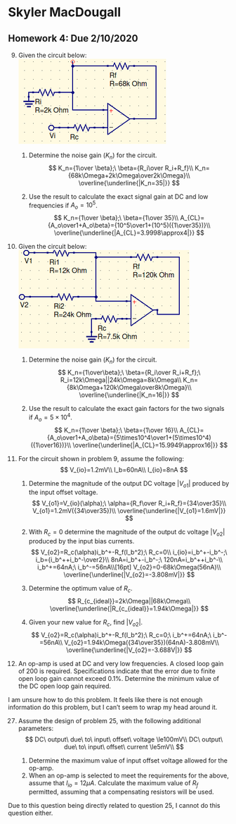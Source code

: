 # Skyler MacDougall

##  Homework 4: Due 2/10/2020

9. Given the circuit below:
    ![hw4q9](hw4.assets/hw4q9.png)
    
    1. Determine the noise gain ($K_n$) for the circuit.
        $$
        K_n={1\over \beta};\ \beta={R_i\over R_i+R_f}\\
        K_n={68k\Omega+2k\Omega\over2k\Omega}\\
        \overline{\underline{|K_n=35|}}
        $$
        
    2. Use the result to calculate the exact signal gain at DC and low frequencies if $A_o=10^5$.
        $$
        K_n={1\over \beta};\ \beta={1\over 35}\\
        A_{CL}={A_o\over1+A_o\beta}={10^5\over1+(10^5)({1\over35})}\\
        \overline{\underline{|A_{CL}=3.9998\approx4|}}
        $$
        



11. Given the circuit below:
     ![](hw4.assets/hw4q11.png)
    
    1. Determine the noise gain ($K_n$) for the circuit.
        $$
        K_n={1\over\beta};\ \beta={R_i\over R_i+R_f};\ R_i=12k\Omega||24k\Omega=8k\Omega\\
        K_n={8k\Omega+120k\Omega\over8k\Omega}\\
        \overline{\underline{|K_n=16|}}
        $$
        
    2. Use the result to calculate the exact gain factors for the two signals if $A_o=5\times 10^4$.
        $$
        K_n={1\over \beta};\ \beta={1\over 16}\\
        A_{CL}={A_o\over1+A_o\beta}={5\times10^4\over1+(5\times10^4)({1\over16})}\\
        \overline{\underline{|A_{CL}=15.9949\approx16|}}
        $$
        



13. For the circuit shown in problem 9, assume the following:
    $$
    V_{io}=1.2mV\\
    I_b=60nA\\
    I_{io}=8nA
    $$

    1. Determine the magnitude of the output DC voltage $|V_{o1}|$ produced by the input offset voltage.
        $$
        V_{o1}=V_{io}(\alpha);\ \alpha={R_f\over R_i+R_f}={34\over35}\\
        V_{o1}=1.2mV({34\over35})\\
        \overline{\underline{|V_{o1}=1.6mV|}}
        $$
        
    2. With $R_c=0$ determine the magnitude of the output dc voltage $|V_{o2}|$ produced by the input bias currents.
        $$
        V_{o2}=R_c(\alpha)i_b^+-R_f(I_b^2);\ R_c=0\\
        i_{io}=i_b^+-i_b^-;\ i_b={i_b^++i_b^-\over2}\\
        8nA=i_b^+-i_b^-;\ 120nA=i_b^++i_b^-\\
        i_b^+=64nA;\ i_b^-=56nA\\[16pt]
        V_{o2}=0-68k\Omega(56nA)\\
        \overline{\underline{|V_{o2}=-3.808mV|}}
        $$
        
    3. Determine the optimum value of $R_c$.
        $$
        R_{c_{ideal}}=2k\Omega||68k\Omega\\
        \overline{\underline{|R_{c_{ideal}}=1.94k\Omega|}}
        $$
        
    4. Given your new value for $R_c$, find $|V_{o2}|$.
        $$
        V_{o2}=R_c(\alpha)i_b^+-R_f(I_b^2);\ R_c=0;\ i_b^+=64nA;\ i_b^-=56nA\\
        V_{o2}=1.94k\Omega({34\over35})(64nA)-3.808mV\\
        \overline{\underline{|V_{o2}=-3.688V|}}
        $$
        



25. An op-amp is used at DC and very low frequencies. A closed loop gain of 200 is required. Specifications indicate that the error due to finite open loop gain cannot exceed 0.1%. Determine the minimum value of the DC open loop gain required.

I am unsure how to do this problem. It feels like there is not enough information do this problem, but I can’t seem to wrap my head around it.

27. Assume the design of problem 25, with the following additional parameters:
    $$
    DC\ output\ due\ to\ input\ offset\ voltage \le100mV\\
    DC\ output\ due\ to\ input\ offset\ current \le5mV\\
    $$

    1. Determine the maximum value of input offset voltage allowed for the op-amp.
    2. When an op-amp is selected to meet the requirements for the above, assume that $I_{io}=12\mu A$. Calculate the maximum value of $R_f$ permitted, assuming that a compensating resistors will be used.

Due to this question being directly related to question 25, I cannot do this question either.